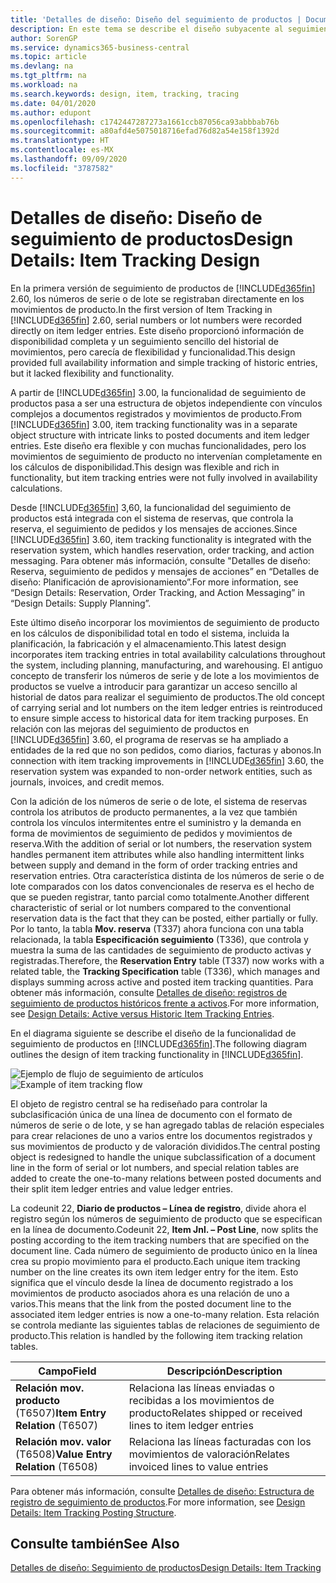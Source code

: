 ```yaml
---
title: 'Detalles de diseño: Diseño del seguimiento de productos | Documentos de Microsoft'
description: En este tema se describe el diseño subyacente al seguimiento de productos de Business Central.
author: SorenGP
ms.service: dynamics365-business-central
ms.topic: article
ms.devlang: na
ms.tgt_pltfrm: na
ms.workload: na
ms.search.keywords: design, item, tracking, tracing
ms.date: 04/01/2020
ms.author: edupont
ms.openlocfilehash: c1742447287273a1661ccb87056ca93abbbab76b
ms.sourcegitcommit: a80afd4e5075018716efad76d82a54e158f1392d
ms.translationtype: HT
ms.contentlocale: es-MX
ms.lasthandoff: 09/09/2020
ms.locfileid: "3787582"
---
```

# <a name="design-details-item-tracking-design"></a><span data-ttu-id="8ee22-103">Detalles de diseño: Diseño de seguimiento de productos</span><span class="sxs-lookup"><span data-stu-id="8ee22-103">Design Details: Item Tracking Design</span></span>
<span data-ttu-id="8ee22-104">En la primera versión de seguimiento de productos de [!INCLUDE[d365fin](includes/d365fin_md.md)] 2.60, los números de serie o de lote se registraban directamente en los movimientos de producto.</span><span class="sxs-lookup"><span data-stu-id="8ee22-104">In the first version of Item Tracking in [!INCLUDE[d365fin](includes/d365fin_md.md)] 2.60, serial numbers or lot numbers were recorded directly on item ledger entries.</span></span> <span data-ttu-id="8ee22-105">Este diseño proporcionó información de disponibilidad completa y un seguimiento sencillo del historial de movimientos, pero carecía de flexibilidad y funcionalidad.</span><span class="sxs-lookup"><span data-stu-id="8ee22-105">This design provided full availability information and simple tracking of historic entries, but it lacked flexibility and functionality.</span></span>  

<span data-ttu-id="8ee22-106">A partir de [!INCLUDE[d365fin](includes/d365fin_md.md)] 3.00, la funcionalidad de seguimiento de productos pasa a ser una estructura de objetos independiente con vínculos complejos a documentos registrados y movimientos de producto.</span><span class="sxs-lookup"><span data-stu-id="8ee22-106">From [!INCLUDE[d365fin](includes/d365fin_md.md)] 3.00, item tracking functionality was in a separate object structure with intricate links to posted documents and item ledger entries.</span></span> <span data-ttu-id="8ee22-107">Este diseño era flexible y con muchas funcionalidades, pero los movimientos de seguimiento de producto no intervenían completamente en los cálculos de disponibilidad.</span><span class="sxs-lookup"><span data-stu-id="8ee22-107">This design was flexible and rich in functionality, but item tracking entries were not fully involved in availability calculations.</span></span>  

<span data-ttu-id="8ee22-108">Desde [!INCLUDE[d365fin](includes/d365fin_md.md)] 3,60, la funcionalidad del seguimiento de productos está integrada con el sistema de reservas, que controla la reserva, el seguimiento de pedidos y los mensajes de acciones.</span><span class="sxs-lookup"><span data-stu-id="8ee22-108">Since [!INCLUDE[d365fin](includes/d365fin_md.md)] 3.60, item tracking functionality is integrated with the reservation system, which handles reservation, order tracking, and action messaging.</span></span> <span data-ttu-id="8ee22-109">Para obtener más información, consulte "Detalles de diseño: Reserva, seguimiento de pedidos y mensajes de acciones” en “Detalles de diseño: Planificación de aprovisionamiento”.</span><span class="sxs-lookup"><span data-stu-id="8ee22-109">For more information, see “Design Details: Reservation, Order Tracking, and Action Messaging” in “Design Details: Supply Planning”.</span></span>  

<span data-ttu-id="8ee22-110">Este último diseño incorporar los movimientos de seguimiento de producto en los cálculos de disponibilidad total en todo el sistema, incluida la planificación, la fabricación y el almacenamiento.</span><span class="sxs-lookup"><span data-stu-id="8ee22-110">This latest design incorporates item tracking entries in total availability calculations throughout the system, including planning, manufacturing, and warehousing.</span></span> <span data-ttu-id="8ee22-111">El antiguo concepto de transferir los números de serie y de lote a los movimientos de productos se vuelve a introducir para garantizar un acceso sencillo al historial de datos para realizar el seguimiento de productos.</span><span class="sxs-lookup"><span data-stu-id="8ee22-111">The old concept of carrying serial and lot numbers on the item ledger entries is reintroduced to ensure simple access to historical data for item tracking purposes.</span></span> <span data-ttu-id="8ee22-112">En relación con las mejoras del seguimiento de productos en [!INCLUDE[d365fin](includes/d365fin_md.md)] 3.60, el programa de reservas se ha ampliado a entidades de la red que no son pedidos, como diarios, facturas y abonos.</span><span class="sxs-lookup"><span data-stu-id="8ee22-112">In connection with item tracking improvements in [!INCLUDE[d365fin](includes/d365fin_md.md)] 3.60, the reservation system was expanded to non-order network entities, such as journals, invoices, and credit memos.</span></span>  

<span data-ttu-id="8ee22-113">Con la adición de los números de serie o de lote, el sistema de reservas controla los atributos de producto permanentes, a la vez que también controla los vínculos intermitentes entre el suministro y la demanda en forma de movimientos de seguimiento de pedidos y movimientos de reserva.</span><span class="sxs-lookup"><span data-stu-id="8ee22-113">With the addition of serial or lot numbers, the reservation system handles permanent item attributes while also handling intermittent links between supply and demand in the form of order tracking entries and reservation entries.</span></span> <span data-ttu-id="8ee22-114">Otra característica distinta de los números de serie o de lote comparados con los datos convencionales de reserva es el hecho de que se pueden registrar, tanto parcial como totalmente.</span><span class="sxs-lookup"><span data-stu-id="8ee22-114">Another different characteristic of serial or lot numbers compared to the conventional reservation data is the fact that they can be posted, either partially or fully.</span></span> <span data-ttu-id="8ee22-115">Por lo tanto, la tabla **Mov. reserva** (T337) ahora funciona con una tabla relacionada, la tabla **Especificación seguimiento** (T336), que controla y muestra la suma de las cantidades de seguimiento de producto activas y registradas.</span><span class="sxs-lookup"><span data-stu-id="8ee22-115">Therefore, the **Reservation Entry** table (T337) now works with a related table, the **Tracking Specification** table (T336), which manages and displays summing across active and posted item tracking quantities.</span></span> <span data-ttu-id="8ee22-116">Para obtener más información, consulte [Detalles de diseño: registros de seguimiento de productos históricos frente a activos](design-details-active-versus-historic-item-tracking-entries.md).</span><span class="sxs-lookup"><span data-stu-id="8ee22-116">For more information, see [Design Details: Active versus Historic Item Tracking Entries](design-details-active-versus-historic-item-tracking-entries.md).</span></span>  

<span data-ttu-id="8ee22-117">En el diagrama siguiente se describe el diseño de la funcionalidad de seguimiento de productos en [!INCLUDE[d365fin](includes/d365fin_md.md)].</span><span class="sxs-lookup"><span data-stu-id="8ee22-117">The following diagram outlines the design of item tracking functionality in [!INCLUDE[d365fin](includes/d365fin_md.md)].</span></span>  

<span data-ttu-id="8ee22-118">![Ejemplo de flujo de seguimiento de artículos](media/design_details_item_tracking_design.png "Ejemplo de flujo de seguimiento de artículos")</span><span class="sxs-lookup"><span data-stu-id="8ee22-118">![Example of item tracking flow](media/design_details_item_tracking_design.png "Example of item tracking flow")</span></span>  

<span data-ttu-id="8ee22-119">El objeto de registro central se ha rediseñado para controlar la subclasificación única de una línea de documento con el formato de números de serie o de lote, y se han agregado tablas de relación especiales para crear relaciones de uno a varios entre los documentos registrados y sus movimientos de producto y de valoración divididos.</span><span class="sxs-lookup"><span data-stu-id="8ee22-119">The central posting object is redesigned to handle the unique subclassification of a document line in the form of serial or lot numbers, and special relation tables are added to create the one-to-many relations between posted documents and their split item ledger entries and value ledger entries.</span></span>  

<span data-ttu-id="8ee22-120">La codeunit 22, **Diario de productos – Línea de registro**, divide ahora el registro según los números de seguimiento de producto que se especifican en la línea de documento.</span><span class="sxs-lookup"><span data-stu-id="8ee22-120">Codeunit 22, **Item Jnl. – Post Line**, now splits the posting according to the item tracking numbers that are specified on the document line.</span></span> <span data-ttu-id="8ee22-121">Cada número de seguimiento de producto único en la línea crea su propio movimiento para el producto.</span><span class="sxs-lookup"><span data-stu-id="8ee22-121">Each unique item tracking number on the line creates its own item ledger entry for the item.</span></span> <span data-ttu-id="8ee22-122">Esto significa que el vínculo desde la línea de documento registrado a los movimientos de producto asociados ahora es una relación de uno a varios.</span><span class="sxs-lookup"><span data-stu-id="8ee22-122">This means that the link from the posted document line to the associated item ledger entries is now a one-to-many relation.</span></span> <span data-ttu-id="8ee22-123">Esta relación se controla mediante las siguientes tablas de relaciones de seguimiento de producto.</span><span class="sxs-lookup"><span data-stu-id="8ee22-123">This relation is handled by the following item tracking relation tables.</span></span>  

|<span data-ttu-id="8ee22-124">Campo</span><span class="sxs-lookup"><span data-stu-id="8ee22-124">Field</span></span>|<span data-ttu-id="8ee22-125">Descripción</span><span class="sxs-lookup"><span data-stu-id="8ee22-125">Description</span></span>|  
|---------------|---------------------------------------|  
|<span data-ttu-id="8ee22-126">**Relación mov. producto** (T6507)</span><span class="sxs-lookup"><span data-stu-id="8ee22-126">**Item Entry Relation** (T6507)</span></span>|<span data-ttu-id="8ee22-127">Relaciona las líneas enviadas o recibidas a los movimientos de producto</span><span class="sxs-lookup"><span data-stu-id="8ee22-127">Relates shipped or received lines to item ledger entries</span></span>|  
|<span data-ttu-id="8ee22-128">**Relación mov. valor** (T6508)</span><span class="sxs-lookup"><span data-stu-id="8ee22-128">**Value Entry Relation** (T6508)</span></span>|<span data-ttu-id="8ee22-129">Relaciona las líneas facturadas con los movimientos de valoración</span><span class="sxs-lookup"><span data-stu-id="8ee22-129">Relates invoiced lines to value entries</span></span>|  

<span data-ttu-id="8ee22-130">Para obtener más información, consulte [Detalles de diseño: Estructura de registro de seguimiento de productos](design-details-item-tracking-posting-structure.md).</span><span class="sxs-lookup"><span data-stu-id="8ee22-130">For more information, see [Design Details: Item Tracking Posting Structure](design-details-item-tracking-posting-structure.md).</span></span>  

## <a name="see-also"></a><span data-ttu-id="8ee22-131">Consulte también</span><span class="sxs-lookup"><span data-stu-id="8ee22-131">See Also</span></span>  
[<span data-ttu-id="8ee22-132">Detalles de diseño: Seguimiento de productos</span><span class="sxs-lookup"><span data-stu-id="8ee22-132">Design Details: Item Tracking</span></span>](design-details-item-tracking.md)
